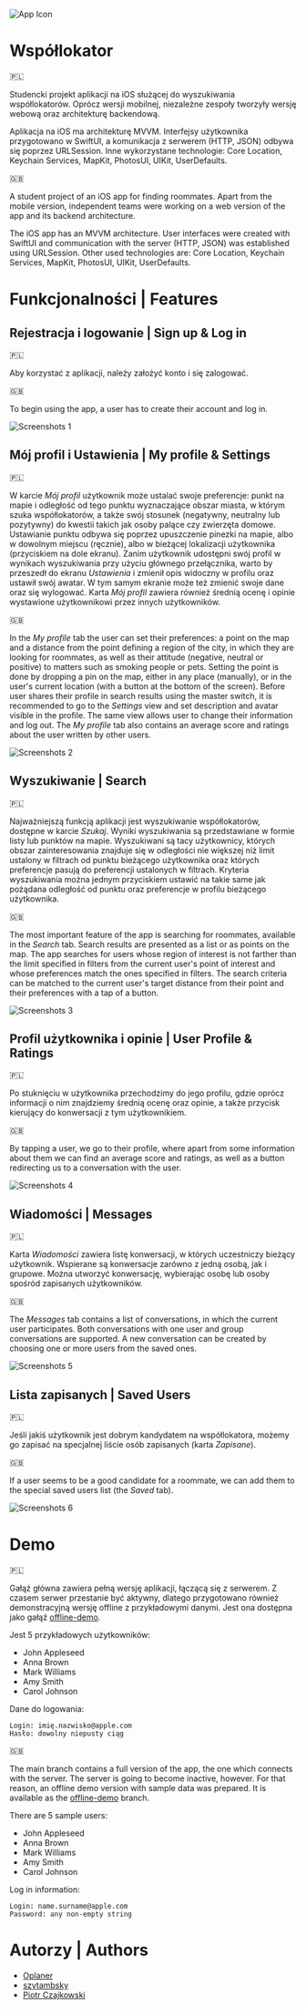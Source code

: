 ![App Icon](https://user-images.githubusercontent.com/23143311/150419106-b00026aa-9f7f-46e3-979f-712cad95f564.png)

# Współlokator

🇵🇱

Studencki projekt aplikacji na iOS służącej do wyszukiwania współlokatorów. Oprócz wersji mobilnej, niezależne zespoły tworzyły wersję webową oraz architekturę backendową.

Aplikacja na iOS ma architekturę MVVM. Interfejsy użytkownika przygotowano w SwiftUI, a komunikacja z serwerem (HTTP, JSON) odbywa się poprzez URLSession. Inne wykorzystane technologie: Core Location, Keychain Services, MapKit, PhotosUI, UIKit, UserDefaults.

🇬🇧

A student project of an iOS app for finding roommates. Apart from the mobile version, independent teams were working on a web version of the app and its backend architecture.

The iOS app has an MVVM architecture. User interfaces were created with SwiftUI and communication with the server (HTTP, JSON) was established using URLSession. Other used technologies are: Core Location, Keychain Services, MapKit, PhotosUI, UIKit, UserDefaults.

# Funkcjonalności | Features

## Rejestracja i logowanie | Sign up & Log in

🇵🇱

Aby korzystać z aplikacji, należy założyć konto i się zalogować.

🇬🇧

To begin using the app, a user has to create their account and log in.

![Screenshots 1](https://user-images.githubusercontent.com/23143311/150369650-db2505ec-2ca0-4cf8-9b7b-aa7838812e47.png)

## Mój profil i Ustawienia | My profile & Settings

🇵🇱

W karcie _Mój profil_ użytkownik może ustalać swoje preferencje: punkt na mapie i odległość od tego punktu wyznaczające obszar miasta, w którym szuka współlokatorów, a także swój stosunek (negatywny, neutralny lub pozytywny) do kwestii takich jak osoby palące czy zwierzęta domowe. Ustawianie punktu odbywa się poprzez upuszczenie pinezki na mapie, albo w dowolnym miejscu (ręcznie), albo w bieżącej lokalizacji użytkownika (przyciskiem na dole ekranu). Zanim użytkownik udostępni swój profil w wynikach wyszukiwania przy użyciu głównego przełącznika, warto by przeszedł do ekranu _Ustawienia_ i zmienił opis widoczny w profilu oraz ustawił swój awatar. W tym samym ekranie może też zmienić swoje dane oraz się wylogować. Karta _Mój profil_ zawiera również średnią ocenę i opinie wystawione użytkownikowi przez innych użytkowników.

🇬🇧

In the _My profile_ tab the user can set their preferences: a point on the map and a distance from the point defining a region of the city, in which they are looking for roommates, as well as their attitude (negative, neutral or positive) to matters such as smoking people or pets. Setting the point is done by dropping a pin on the map, either in any place (manually), or in the user's current location (with a button at the bottom of the screen). Before user shares their profile in search results using the master switch, it is recommended to go to the _Settings_ view and set description and avatar visible in the profile. The same view allows user to change their information and log out. The _My profile_ tab also contains an average score and ratings about the user written by other users.

![Screenshots 2](https://user-images.githubusercontent.com/23143311/150391083-d1206ed3-b688-4470-801b-262f2d870d81.png)

## Wyszukiwanie | Search

🇵🇱

Najważniejszą funkcją aplikacji jest wyszukiwanie współlokatorów, dostępne w karcie _Szukaj_. Wyniki wyszukiwania są przedstawiane w formie listy lub punktów na mapie. Wyszukiwani są tacy użytkownicy, których obszar zainteresowania znajduje się w odległości nie większej niż limit ustalony w filtrach od punktu bieżącego użytkownika oraz których preferencje pasują do preferencji ustalonych w filtrach. Kryteria wyszukiwania można jednym przyciskiem ustawić na takie same jak pożądana odległość od punktu oraz preferencje w profilu bieżącego użytkownika.

🇬🇧

The most important feature of the app is searching for roommates, available in the _Search_ tab. Search results are presented as a list or as points on the map. The app searches for users whose region of interest is not farther than the limit specified in filters from the current user's point of interest and whose preferences match the ones specified in filters. The search criteria can be matched to the current user's target distance from their point and their preferences with a tap of a button.

![Screenshots 3](https://user-images.githubusercontent.com/23143311/150392191-3cc22701-afc4-4909-9c58-cfbb00d7abcc.png)

## Profil użytkownika i opinie | User Profile & Ratings

🇵🇱

Po stuknięciu w użytkownika przechodzimy do jego profilu, gdzie oprócz informacji o nim znajdziemy średnią ocenę oraz opinie, a także przycisk kierujący do konwersacji z tym użytkownikiem.

🇬🇧

By tapping a user, we go to their profile, where apart from some information about them we can find an average score and ratings, as well as a button redirecting us to a conversation with the user.

![Screenshots 4](https://user-images.githubusercontent.com/23143311/150410496-293b391c-a6d7-4f99-905e-7c0f33cb6c9c.png)

## Wiadomości | Messages

🇵🇱

Karta _Wiadomości_ zawiera listę konwersacji, w których uczestniczy bieżący użytkownik. Wspierane są konwersacje zarówno z jedną osobą, jak i grupowe. Można utworzyć konwersację, wybierając osobę lub osoby spośród zapisanych użytkowników.

🇬🇧

The _Messages_ tab contains a list of conversations, in which the current user participates. Both conversations with one user and group conversations are supported. A new conversation can be created by choosing one or more users from the saved ones.

![Screenshots 5](https://user-images.githubusercontent.com/23143311/150415478-5c439ec5-5aa4-4d23-ab57-58ba5a0df264.png)

## Lista zapisanych | Saved Users

🇵🇱

Jeśli jakiś użytkownik jest dobrym kandydatem na współlokatora, możemy go zapisać na specjalnej liście osób zapisanych (karta _Zapisane_).

🇬🇧

If a user seems to be a good candidate for a roommate, we can add them to the special saved users list (the _Saved_ tab).

![Screenshots 6](https://user-images.githubusercontent.com/23143311/150417343-850b0bb0-4ad9-45d5-bace-5a4f31cd9f54.png)

# Demo

🇵🇱

Gałąź główna zawiera pełną wersję aplikacji, łączącą się z serwerem. Z czasem serwer przestanie być aktywny, dlatego przygotowano również demonstracyjną wersję offline z przykładowymi danymi. Jest ona dostępna jako gałąź [offline-demo](https://github.com/Oplaner/Wspollokator/tree/offline-demo).

Jest 5 przykładowych użytkowników:
* John Appleseed
* Anna Brown
* Mark Williams
* Amy Smith
* Carol Johnson

Dane do logowania:

```
Login: imię.nazwisko@apple.com
Hasło: dowolny niepusty ciąg
```

🇬🇧

The main branch contains a full version of the app, the one which connects with the server. The server is going to become inactive, however. For that reason, an offline demo version with sample data was prepared. It is available as the [offline-demo](https://github.com/Oplaner/Wspollokator/tree/offline-demo) branch.

There are 5 sample users:
* John Appleseed
* Anna Brown
* Mark Williams
* Amy Smith
* Carol Johnson

Log in information:

```
Login: name.surname@apple.com
Password: any non-empty string
```

# Autorzy | Authors

* [Oplaner](https://github.com/Oplaner)
* [szytambsky](https://github.com/szytambsky)
* [Piotr Czajkowski](https://github.com/piotrczajkowski1)
